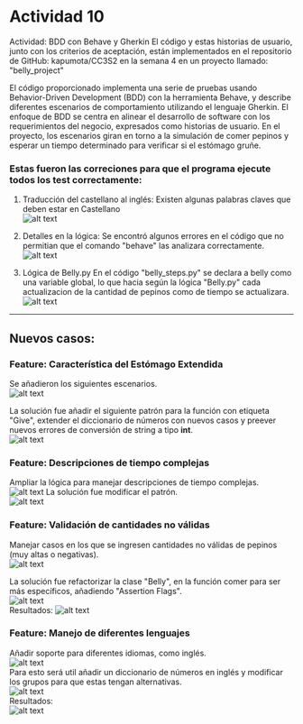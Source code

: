 # Actividad 10
Actividad: BDD con Behave y Gherkin
El código y estas historias de usuario, junto con los criterios de aceptación, están implementados en
el repositorio de GitHub: kapumota/CC3S2 en la semana 4 en un proyecto llamado: "belly_project"

El código proporcionado implementa una serie de pruebas usando Behavior-Driven Development
(BDD) con la herramienta Behave, y describe diferentes escenarios de comportamiento utilizando el
lenguaje Gherkin. El enfoque de BDD se centra en alinear el desarrollo de software con los
requerimientos del negocio, expresados como historias de usuario. En el proyecto, los escenarios
giran en torno a la simulación de comer pepinos y esperar un tiempo determinado para verificar si el
estómago gruñe.

### Estas fueron las correciones para que el programa ejecute todos los test correctamente:
1. Traducción del castellano al inglés:
Existen algunas palabras claves que deben estar en Castellano<br>
![alt text](images/img1.png)

2. Detalles en la lógica:
Se encontró algunos errores en el código que no permitian que el comando "behave" las analizara correctamente.<br>
![alt text](images/img2.png)

3. Lógica de Belly.py
En el código "belly_steps.py" se declara a belly como una variable global, lo que hacia según la lógica "Belly.py" cada actualizacion de la cantidad de pepinos como de tiempo se actualizara.<br>
![alt text](images/img3.png)
---
## Nuevos casos:
### Feature: Característica del Estómago Extendida

Se añadieron los siguientes escenarios.<br>
![alt text](images/img4.png)

La solución fue añadir el siguiente patrón para la función con etiqueta "Give", extender el diccionario de números con nuevos casos y preever nuevos errores de conversión de string a tipo **int**.<br>
![alt text](images/img5.png)

### Feature: Descripciones de tiempo complejas
Ampliar la lógica para manejar descripciones de tiempo complejas.<br>
![alt text](images/img6.png)
La solución fue modificar el patrón.<br>
![alt text](images/img7.png)

### Feature: Validación de cantidades no válidas
Manejar casos en los que se ingresen cantidades no válidas de pepinos (muy altas o negativas).<br>
![alt text](images/img8.png)<br>

La solución fue refactorizar la clase "Belly", en la función comer para ser más específicos, añadiendo "Assertion Flags".<br>
![alt text](images/img9.png)<br>
Resultados:
![alt text](images/img10.png)<br>

### Feature: Manejo de diferentes lenguajes
Añadir soporte para diferentes idiomas, como inglés.<br>
![alt text](images/img11.png)<br>
Para esto será util añadir un diccionario de números en inglés y modificar los grupos para que estas tengan alternativas.<br>
![alt text](images/img12.png)<br>
Resultados:<br>
![alt text](images/img13.png)                

